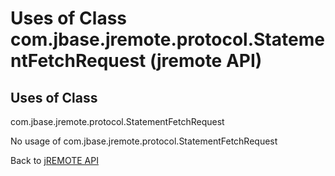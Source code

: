 # Uses of Class com.jbase.jremote.protocol.StatementFetchRequest (jremote API)

<PageHeader />

## Uses of Class
com.jbase.jremote.protocol.StatementFetchRequest

No usage of com.jbase.jremote.protocol.StatementFetchRequest

Back to [jREMOTE API](com_jbase_jremote_package-summary)

  
<PageFooter />
